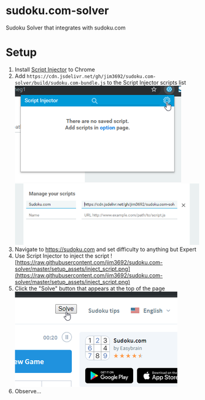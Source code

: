 
# sudoku.com-solver
Sudoku Solver that integrates with sudoku.com

# Setup
1. Install [Script Injector]( https://chrome.google.com/webstore/detail/script-injector/ndndddaojfijpbgnjbgeledkmlfaekba) to Chrome
2. Add `https://cdn.jsdelivr.net/gh/jim3692/sudoku.com-solver/build/sudoku.com-bundle.js` to the Script Injector scripts list
![](https://raw.githubusercontent.com/jim3692/sudoku.com-solver/master/setup_assets/add_link_1.png)
![](https://raw.githubusercontent.com/jim3692/sudoku.com-solver/master/setup_assets/add_link_2.png)
3. Navigate to <https://sudoku.com> and set difficulty to anything but Expert
4. Use Script Injector to inject the script
![https://raw.githubusercontent.com/jim3692/sudoku.com-solver/master/setup_assets/inject_script.png](https://raw.githubusercontent.com/jim3692/sudoku.com-solver/master/setup_assets/inject_script.png)
5. Click the "Solve" button that appears at the top of the page
![](https://raw.githubusercontent.com/jim3692/sudoku.com-solver/master/setup_assets/solve.png)
6. Observe...